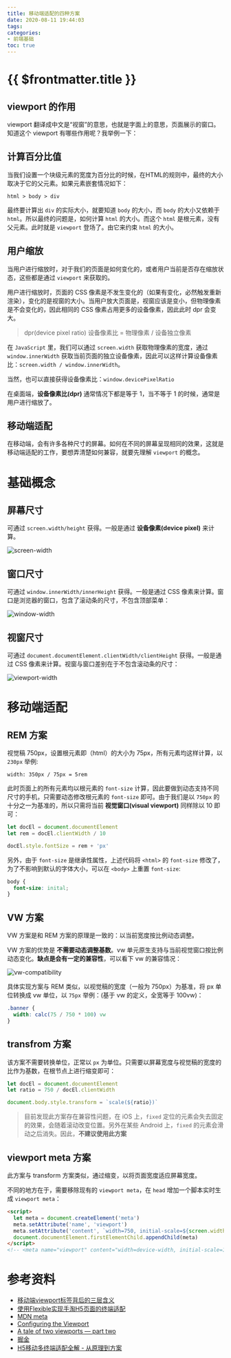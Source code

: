 ```yaml
---
title: 移动端适配的四种方案
date: 2020-08-11 19:44:03
tags:
categories:
- 前端基础
toc: true
---
```


# {{ $frontmatter.title }}


## viewport 的作用

viewport 翻译成中文是“视窗”的意思，也就是字面上的意思，页面展示的窗口。知道这个 viewport 有哪些作用呢？我举例一下：

<!-- more -->

## 计算百分比值

当我们设置一个块级元素的宽度为百分比的时候，在HTML的规则中，最终的大小取决于它的父元素。如果元素嵌套情况如下：

```
html > body > div
```

最终要计算出 `div` 的实际大小，就要知道 `body` 的大小，而 `body` 的大小又依赖于 `html`。所以最终的问题是，如何计算 `html` 的大小。而这个 `html` 是根元素，没有父元素。此时就是 `viewport` 登场了。由它来约束 `html` 的大小。

## 用户缩放

当用户进行缩放时，对于我们的页面是如何变化的，或者用户当前是否存在缩放状态，这些都是通过 `viewport` 来获取的。

用户进行缩放时，页面的 CSS 像素是不发生变化的（如果有变化，必然触发重新渲染），变化的是视窗的大小。当用户放大页面是，视窗应该是变小，但物理像素是不会变化的，因此相同的 CSS 像素占用更多的设备像素，因此此时 dpr 会变大。

> dpr(device pixel ratio) 设备像素比 = 物理像素 / 设备独立像素

在 `JavaScript` 里，我们可以通过 `screen.width` 获取物理像素的宽度，通过 `window.innerWidth` 获取当前页面的独立设备像素，因此可以这样计算设备像素比：`screen.width / window.innerWidth`。

当然，也可以直接获得设备像素比：`window.devicePixelRatio`

在桌面端，**设备像素比(dpr)** 通常情况下都是等于 1，当不等于 1 的时候，通常是用户进行缩放了。

## 移动端适配

在移动端，会有许多各种尺寸的屏幕。如何在不同的屏幕呈现相同的效果，这就是移动端适配的工作，要想弄清楚如何兼容，就要先理解 `viewport` 的概念。

# 基础概念

## 屏幕尺寸

可通过 `screen.width/height` 获得。一般是通过 **设备像素(device pixel)** 来计算。

![screen-width](/responsive-web/screen-width.png)

## 窗口尺寸

可通过 `window.innerWidth/innerHeight` 获得。一般是通过 CSS 像素来计算。窗口是浏览器的窗口，包含了滚动条的尺寸，不包含顶部菜单：

![window-width](/responsive-web/window-width.png)

## 视窗尺寸

可通过 `document.documentElement.clientWidth/clientHeight` 获得。一般是通过 CSS 像素来计算。视窗与窗口差别在于不包含滚动条的尺寸：

![viewport-width](/responsive-web/viewport-width.png)

# 移动端适配

## REM 方案

视觉稿 750px，设置根元素即（html）的大小为 75px，所有元素均这样计算，以 `230px` 举例:

```
width: 350px / 75px = 5rem
```

此时页面上的所有元素均以根元素的 `font-size` 计算，因此要做到动态支持不同尺寸的手机，只需要动态修改根元素的 `font-size` 即可。由于我们是以 `750px` 的十分之一为基准的，所以只需将当前 **视觉窗口(visual viewport)** 同样除以 10 即可：

```js
let docEl = document.documentElement
let rem = docEl.clientWidth / 10

docEl.style.fontSize = rem + 'px'
```

另外，由于 `font-size` 是继承性属性，上述代码将 `<html>` 的 `font-size` 修改了，为了不影响到默认的字体大小，可以在 `<body>` 上重置 `font-size`:

```css
body {
  font-size: inital;
}
```

## VW 方案

VW 方案是和 REM 方案的原理是一致的：以当前宽度按比例动态调整。

VW 方案的优势是 **不需要动态调整基数**。vw 单元原生支持与当前视觉窗口按比例动态变化。**缺点是会有一定的兼容性**，可以看下 vw 的兼容情况：

![vw-compatibility](/responsive-web/vw-compatibility.png)

具体实现方案与 REM 类似，以视觉稿的宽度（一般为 750px）为基准，将 px 单位转换成 vw 单位，以 `75px` 举例：(基于 vw 的定义，全宽等于 100vw)：

```css
.banner {
  width: calc(75 / 750 * 100) vw
}
```

## transfrom 方案

该方案不需要转换单位，正常以 `px` 为单位。只需要以屏幕宽度与视觉稿的宽度的比作为基数，在根节点上进行缩变即可：

```js
let docEl = document.documentElement
let ratio = 750 / docEl.clientWidth

document.body.style.transform = `scale(${ratio})`
```

> 目前发现此方案存在兼容性问题，在 iOS 上，`fixed` 定位的元素会失去固定的效果，会随着滚动改变位置。另外在某些 Android 上，`fixed` 的元素会滑动之后消失。因此，**不建议使用此方案**

## viewport meta 方案

此方案与 transform 方案类似，通过缩变，以将页面宽度适应屏幕宽度。

不同的地方在于，需要移除现有的 `viewport meta`，在 `head` 增加一个脚本实时生成 `viewport meta`：

```html
<script>
  let meta = document.createElement('meta')
  meta.setAttribute('name', 'viewport')
  meta.setAttribute('content', `width=750, initial-scale=${screen.width/750}, user-scalable=no`)
  document.documentElement.firstElementChild.appendChild(meta)
</script>
<!-- <meta name="viewport" content="width=device-width, initial-scale=1.0, minimum-scale=1, maximum-scale=1, user-scalable=no"> -->
```

# 参考资料

- [移动端viewport标签背后的三层含义](https://zhuanlan.zhihu.com/p/21276657)
- [使用Flexible实现手淘H5页面的终端适配](https://github.com/amfe/article/issues/17)
- [MDN meta](https://developer.mozilla.org/zh-CN/docs/Mobile/Viewport_meta_tag)
- [Configuring the Viewport](https://developer.apple.com/library/archive/documentation/AppleApplications/Reference/SafariWebContent/UsingtheViewport/UsingtheViewport.html)
- [A tale of two viewports — part two](https://www.quirksmode.org/mobile/viewports2.html)
- [掘金](https://juejin.im/post/5b6503dee51d45191e0d30d2#heading-24)
- [H5移动多终端适配全解 - 从原理到方案](https://zhuanlan.zhihu.com/p/25422063)